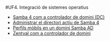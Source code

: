 #UF4. Integració de sistemes operatius

* [Samba 4 com a controlador de domini (DC)](UF4/controlador-domini-samba.md)
* [Administrar el directori actiu de Samba 4](UF4/administrar-sambaAD.md)
* [Perfils mòbils en un domini Samba AD](UF4/perfils-mobils-sambaAD.md)
* [Zentyal com a controlador de domini](UF4/zentyal.md)



